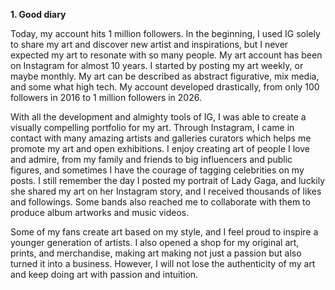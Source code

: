 **1. Good diary**

Today, my account hits 1 million followers. In the beginning, I used IG solely to share my art and discover new artist and inspirations, but I never expected my art to resonate with so many people. My art account has been on Instagram for almost 10 years. I started by posting my art weekly, or maybe monthly.  My art can be described as abstract figurative, mix media, and some what high tech. My account developed drastically, from only 100 followers in 2016 to 1 million followers in 2026.

With all the development and almighty tools of IG, I was able to create a visually compelling portfolio for my art. Through Instagram, I came in contact with many amazing artists and galleries curators which helps me promote my art and open exhibitions. I enjoy creating art of people I love and admire, from my family and friends to big influencers and public figures, and sometimes I have the courage of tagging celebrities on my posts. I still remember the day I posted my portrait of Lady Gaga, and luckily she shared my art on her Instagram story, and I received thousands of likes and followings. Some bands also reached me to collaborate with them to produce album artworks and music videos. 

Some of my fans create art based on my style, and I feel proud to inspire a younger generation of artists. I also opened a shop for my original art, prints, and merchandise, making art making not just a passion but also turned it into a business. However, I will not lose the authenticity of my art and keep doing art with passion and intuition.

